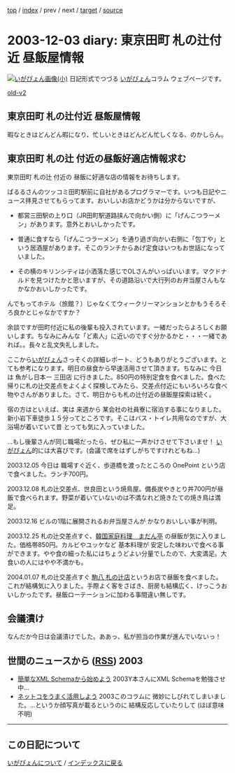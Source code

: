 [top](https://igapyon.github.io/diary/) 
 / [index](https://igapyon.github.io/diary/2003/index.html) 
 / prev 
 / next 
 / [target](https://igapyon.github.io/diary/2003/ig031203.html) 
 / [source](https://github.com/igapyon/diary/blob/gh-pages/2003/ig031203.html.src.md) 

2003-12-03 diary: 東京田町 札の辻付近 昼飯屋情報
=====================================================================================================
[![いがぴょん画像(小)](https://igapyon.github.io/diary/images/iga200306s.jpg "いがぴょん")](https://igapyon.github.io/diary/memo/memoigapyon.html) 日記形式でつづる [いがぴょん](https://igapyon.github.io/diary/memo/memoigapyon.html)コラム ウェブページです。

[old-v2](ig031203-orig.html)

## 東京田町 札の辻付近 昼飯屋情報

暇なときはどんどん暇になり、忙しいときはどんどん忙しくなる、のかしらん。


## 東京田町 札の辻 付近の昼飯好適店情報求む

東京田町 札の辻 付近の 昼飯に好適な店の情報をお待ちします。

ぱるるさんのツッコミ田町駅前に自社があるプログラマーです。いつも日記やニュース拝見させてもらってます。おいしいお店かどうかは分からないですが、

* 都営三田駅の上り口（JR田町駅道路挟んで向かい側）に「げんこつラーメン」があります。意外とおいしかったです。
  
* 普通に食すなら「げんこつラーメン」を通り過ぎ向かい右側に「包丁や」という居酒屋があります。そこのランチからあげ定食はいつもお世話になっていました。
  
* その横のキリンシティは小洒落た感じでOLさんがいっぱいいます。マクドナルドを見つけたかと思いますが、その道路沿いで大行列のお弁当屋さんもなかなかおいしかったです。

んでもってホテル（旅館？）じゃなくてウィークリーマンションとかもうそろそろ良かとじゃなかですか？

余談ですが田町付近に私の後輩も投入されています。一緒だったらよろしくお願いします。ちなみにみんな「ど素人」に近いのですぐ分かるかと・・・一緒であれば。。長々と乱文失礼しました。

ここから[いがぴょん](http://www.igapyon.jp/igapyon/diary/memo/memoigapyon.html)さっそくの詳細レポート、どうもありがとうございます。とても参考になります。明日の昼食から早速活用させて頂きます。ちなみに 今日は 魚がし日本一 三田店 に行きました。850円の特別定食を食べました。食べた帰りに札の辻交差点をよくよく探検してみたら、交差点付近にもいろいろな食べ物やさんがありました。さて、明日からも札の辻付近の昼飯屋探索は続く。

宿の方はといえば、実は 来週から 某会社の社員寮に宿泊する事になりました。新小岩下車徒歩１５分ってところです。そこはバス・トイレ共用なのですが、大浴場が着いていて昔 とっても気に入っていました。

…もし後輩さんが同じ職場だったら、ぜひ私に一声かけさせて下さいませ！ [いがぴょん](http://www.igapyon.jp/igapyon/diary/memo/memoigapyon.html)的には大喜びです。(会議で席をはずしがちですけれどもね…)

2003.12.05 今日は 職場すぐ近く、歩道橋を渡ったところの OnePoint という店で食べました。ランチ700円。

2003.12.08 札の辻交差点、世良田という焼鳥屋。備長炭やきとり丼700円が昼飯で食べられます。野菜が着いていないのは不満なれど焼きたての焼き鳥は満足。

2003.12.16 ビルの1階に展開されるお弁当屋さんが かなりおいしい事が判明。

2003.12.25 札の辻交差点すぐ、[韓国家庭料理　まだん亭](http://gourmet.yahoo.co.jp/bin/setnkurl?restno=K0000051533&localno=07&areano=130012) の昼飯が気に入りました。価格帯850円。カルビやユッケなど 基本料理が 安定した味わいで食べる事ができます。やや食の細った私にはちょうどよい分量でしたので、大変満足。大食いの人にはやや不満かも。

2004.01.07 札の辻交差点すぐ [駒八 札の辻店](http://r.gnavi.co.jp/g793800/)というお店で昼飯を食べました。これが結構気に入りました。手際よく客をさばき、厨房も結構広く、けっこうおいしかったです。昼飯ローテーションに加わる事間違い無しです。

## 会議漬け

なんだか今日は会議漬けでした。ああっ、私が担当の作業が進んでいないっ！

## 世間のニュースから ([RSS](ig031203-news.xml)) 2003

* [簡単なXML Schemaから始めよう](http://www.atmarkit.co.jp/fxml/rensai2/schema01/schema01.html)  2003Y本さんにXML Schemaを勉強させ中…
* [ネットコをうまく活用しよう](http://jibun.atmarkit.co.jp/ljibun01/column/kayama05/kayama01.html)  2003このコラムに 微妙にしびれてしまいました。…というか顔写真が載るというのに 結構反応していたりして (ほぼ意味不明)


----------------------------------------------------------------------------------------------------

## この日記について
[いがぴょんについて](https://igapyon.github.io/diary/memo/memoigapyon.html) / [インデックスに戻る](https://igapyon.github.io/diary/idxall.html)
